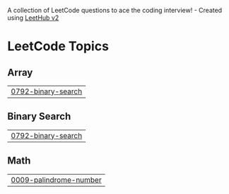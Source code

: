A collection of LeetCode questions to ace the coding interview! - Created using [LeetHub v2](https://github.com/arunbhardwaj/LeetHub-2.0)
<!---LeetCode Topics Start-->
# LeetCode Topics
## Array
|  |
| ------- |
| [0792-binary-search](https://github.com/thehishamali/LeetCode/tree/master/0792-binary-search) |
## Binary Search
|  |
| ------- |
| [0792-binary-search](https://github.com/thehishamali/LeetCode/tree/master/0792-binary-search) |
## Math
|  |
| ------- |
| [0009-palindrome-number](https://github.com/thehishamali/LeetCode/tree/master/0009-palindrome-number) |
<!---LeetCode Topics End-->